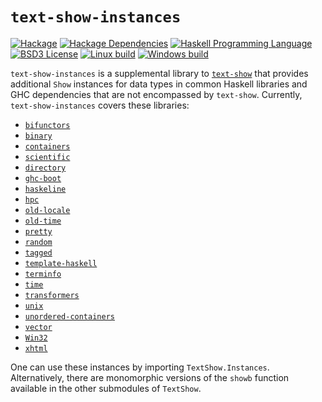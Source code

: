 # `text-show-instances`
[![Hackage](https://img.shields.io/hackage/v/text-show-instances.svg)][Hackage: text-show-instances]
[![Hackage Dependencies](https://img.shields.io/hackage-deps/v/text-show-instances.svg)](http://packdeps.haskellers.com/reverse/text-show-instances)
[![Haskell Programming Language](https://img.shields.io/badge/language-Haskell-blue.svg)][Haskell.org]
[![BSD3 License](http://img.shields.io/badge/license-BSD3-brightgreen.svg)][tl;dr Legal: BSD3]
[![Linux build](https://github.com/RyanGlScott/text-show-instances/workflows/Haskell-CI/badge.svg)](https://github.com/RyanGlScott/text-show-instances/actions?query=workflow%3AHaskell-CI)
[![Windows build](https://ci.appveyor.com/api/projects/status/ykkc085q8mvpij9d?svg=true)](https://ci.appveyor.com/project/RyanGlScott/text-show-instances)

[Hackage: text-show-instances]:
  http://hackage.haskell.org/package/text-show-instances
  "text-show-instances package on Hackage"
[Haskell.org]:
  http://www.haskell.org
  "The Haskell Programming Language"
[tl;dr Legal: BSD3]:
  https://tldrlegal.com/license/bsd-3-clause-license-%28revised%29
  "BSD 3-Clause License (Revised)"

`text-show-instances` is a supplemental library to [`text-show`](https://github.com/RyanGlScott/text-show) that provides additional `Show` instances for data types in common Haskell libraries and GHC dependencies that are not encompassed by `text-show`. Currently, `text-show-instances` covers these libraries:

* [`bifunctors`](http://hackage.haskell.org/package/bifunctors)
* [`binary`](http://hackage.haskell.org/package/binary)
* [`containers`](http://hackage.haskell.org/package/containers)
* [`scientific`](http://hackage.haskell.org/package/scientific)
* [`directory`](http://hackage.haskell.org/package/directory)
* [`ghc-boot`](http://hackage.haskell.org/package/ghc-boot)
* [`haskeline`](http://hackage.haskell.org/package/haskeline)
* [`hpc`](http://hackage.haskell.org/package/hpc)
* [`old-locale`](http://hackage.haskell.org/package/old-locale)
* [`old-time`](http://hackage.haskell.org/package/old-time)
* [`pretty`](http://hackage.haskell.org/package/pretty)
* [`random`](http://hackage.haskell.org/package/random)
* [`tagged`](http://hackage.haskell.org/package/tagged)
* [`template-haskell`](http://hackage.haskell.org/package/template-haskell)
* [`terminfo`](http://hackage.haskell.org/package/terminfo)
* [`time`](http://hackage.haskell.org/package/time)
* [`transformers`](http://hackage.haskell.org/package/transformers)
* [`unix`](http://hackage.haskell.org/package/unix)
* [`unordered-containers`](http://hackage.haskell.org/package/unordered-containers)
* [`vector`](http://hackage.haskell.org/package/vector)
* [`Win32`](http://hackage.haskell.org/package/Win32)
* [`xhtml`](http://hackage.haskell.org/package/xhtml)

One can use these instances by importing `TextShow.Instances`. Alternatively, there are monomorphic versions of the `showb` function available in the other submodules of `TextShow`.

